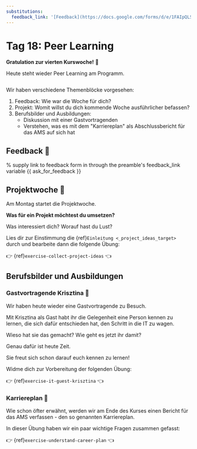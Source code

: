 ```yaml
---
substitutions:
  feedback_link: '[Feedback](https://docs.google.com/forms/d/e/1FAIpQLSfYIkqJW5yjLn3BLKrMiFW5EDt3eE9UF64n8uc8--K-xlNORQ/viewform?usp=sf_link)'
---
```

# Tag 18: Peer Learning

**Gratulation zur vierten Kurswoche!** 🎊

Heute steht wieder Peer Learning am Programm.

```{include} ../_peer_learning.md
```

Wir haben verschiedene Themenblöcke vorgesehen:
1. Feedback: Wie war die Woche für dich?
1. Projekt: Womit willst du dich kommende Woche ausführlicher befassen?
1. Berufsbilder und Ausbildungen:
   * Diskussion mit einer Gastvortragenden
   * Verstehen, was es mit dem "Karriereplan" als Abschlussbericht für das AMS auf sich hat

## Feedback 🐜

% supply link to feedback form in through the preamble's feedback_link variable
{{ ask_for_feedback }}

## Projektwoche 🐐

Am Montag startet die Projektwoche.

**Was für ein Projekt möchtest du umsetzen?**

Was interessiert dich? Worauf hast du Lust?

Lies dir zur Einstimmung die {ref}`Einleitung <_project_ideas_target>` durch
und bearbeite dann die folgende Übung:

👉 {ref}`exercise-collect-project-ideas` 👈


## Berufsbilder und Ausbildungen

### Gastvortragende Krisztina 🐻

Wir haben heute wieder eine Gastvortragende zu Besuch.

Mit Krisztina als Gast habt ihr die Gelegenheit eine Person kennen zu lernen,
die sich dafür entschieden hat, den Schritt in die IT zu wagen.

Wieso hat sie das gemacht? Wie geht es jetzt ihr damit?

Genau dafür ist heute Zeit.

Sie freut sich schon darauf euch kennen zu lernen!

Widme dich zur Vorbereitung der folgenden Übung:

👉 {ref}`exercise-it-guest-krisztina` 👈

### Karriereplan 🐐

Wie schon öfter erwähnt, werden wir am Ende des Kurses einen
Bericht für das AMS verfassen - den so genannten Karriereplan.

In dieser Übung haben wir ein paar wichtige Fragen zusammen gefasst:

👉 {ref}`exercise-understand-career-plan` 👈


